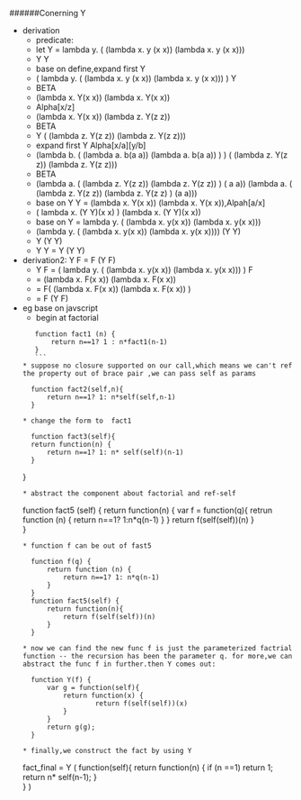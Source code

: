 ######Conerning  Y 
* derivation 
	* predicate: 
	* let Y = lambda y. ( (lambda x. y (x x))
												(lambda x. y (x x))) 
	* Y Y 
	* base on define,expand first Y 
	* ( lambda y. ( (lambda x. y (x x)) (lambda x. y (x x))) ) Y
	* BETA
	* (lambda x. Y(x x)) (lambda x. Y(x x)) 
	* Alpha[x/z] 
	* (lambda x. Y(x x)) (lambda z. Y(z z)) 
	* BETA 
	* Y ( (lambda z. Y(z z)) (lambda z. Y(z z)))  
	* expand first Y Alpha[x/a][y/b]
	* (lambda b. ( (lambda a. b(a a)) 
								(lambda a. b(a a)) ) ) ( (lambda z. Y(z z)) (lambda z. Y(z z)))
	* BETA 
	*  (lambda a. ( (lambda z. Y(z z)) (lambda z. Y(z z)) ) ( a a)) 
			(lambda a. ( (lambda z. Y(z z)) (lambda z. Y(z z) ) (a a)))   					
	* base on  Y Y = (lambda x. Y(x x)) (lambda x. Y(x x)),Alpah[a/x]
	* ( lambda x. (Y Y)(x x) ) (lambda x. (Y Y)(x x)) 
	* base on Y = lambda y. ( (lambda x. y(x x)) (lambda x. y(x x))) 
	* (lambda y. ( (lambda x. y(x x)) (lambda x. y(x x)))) (Y Y) 
	* Y (Y Y)
	* Y Y = Y (Y Y) 
* derivation2: Y F = F (Y F) 
	* Y F = ( lambda y. ( (lambda x. y(x x)) (lambda x. y(x x))) ) F 
	* = (lambda x. F(x x)) (lambda x. F(x x)) 
	* = F( (lambda x. F(x x)) (lambda x. F(x x)) ) 
	* = F (Y F) 
* eg base on javscript 
	* begin at factorial 
	 ```
		function fact1 (n) {
			return n==1? 1 : n*fact1(n-1)			
		}
		``` 
	* suppose no closure supported on our call,which means we can't ref the property out of brace pair ,we can pass self as params
	```
		function fact2(self,n){
			return n==1? 1: n*self(self,n-1)
		}
	```
	* change the form to  fact1 
 	```
		function fact3(self){
		return function(n) {
			return n==1? 1: n* self(self)(n-1)
		}
	}
	```
	* abstract the component about factorial and ref-self  
	``` 
    function fact5 (self) {
			return function(n) {
				var f = function(q){
					retrun function (n) {
						return n==1? 1:n*q(n-1)
					}
				}
				return f(self(self))(n)
			}	
		}
	``` 
	* function f can be out of fast5 
	```
		function f(q) {
			return function (n) {
				return n==1? 1: n*q(n-1)
			}
		}
		function fact5(self) {
			return function(n){
				return f(self(self))(n)
			}
		}	
	```
	* now we can find the new func f is just the parameterized factrial function -- the recursion has been the parameter q. for more,we can abstract the func f in further.then Y comes out: 
	``` 
		function Y(f) {
			var g = function(self){
				return function(x) {
						return f(self(self))(x)
				}
			}
			return g(g);
		}
	``` 
	* finally,we construct the fact by using Y 
	``` 
  	fact_final = Y (
			function(self){
				return function(n) {
					if (n ==1) return 1;
					return n* self(n-1);
			}	
			}	)
	```

